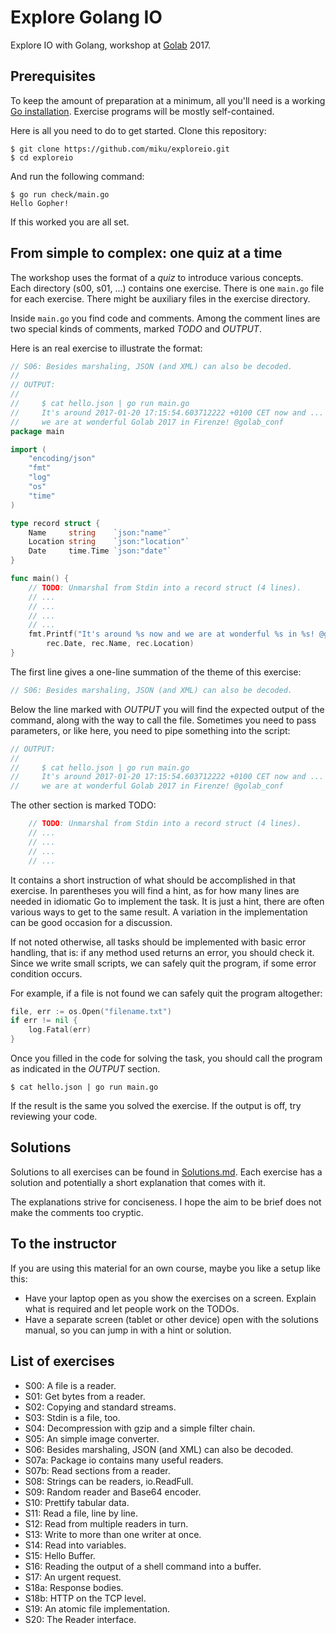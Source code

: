 Explore Golang IO
=================

Explore IO with Golang, workshop at [Golab](http://golab.io) 2017.

Prerequisites
-------------

To keep the amount of preparation at a minimum, all you'll need is a working
[Go installation](https://golang.org/doc/install). Exercise programs will be
mostly self-contained.

Here is all you need to do to get started. Clone this repository:

```
$ git clone https://github.com/miku/exploreio.git
$ cd exploreio
```

And run the following command:

```
$ go run check/main.go
Hello Gopher!
```

If this worked you are all set.

From simple to complex: one quiz at a time
------------------------------------------

The workshop uses the format of a *quiz* to introduce various concepts. Each
directory (s00, s01, ...) contains one exercise. There is one `main.go` file
for each exercise. There might be auxiliary files in the exercise directory.

Inside `main.go` you find code and comments. Among the comment lines are two
special kinds of comments, marked *TODO* and *OUTPUT*.

Here is an real exercise to illustrate the format:

```go
// S06: Besides marshaling, JSON (and XML) can also be decoded.
//
// OUTPUT:
//
//     $ cat hello.json | go run main.go
//     It's around 2017-01-20 17:15:54.603712222 +0100 CET now and ...
//     we are at wonderful Golab 2017 in Firenze! @golab_conf
package main

import (
	"encoding/json"
	"fmt"
	"log"
	"os"
	"time"
)

type record struct {
	Name     string    `json:"name"`
	Location string    `json:"location"`
	Date     time.Time `json:"date"`
}

func main() {
	// TODO: Unmarshal from Stdin into a record struct (4 lines).
	// ...
	// ...
	// ...
	// ...
	fmt.Printf("It's around %s now and we are at wonderful %s in %s! @golab_conf\n",
		rec.Date, rec.Name, rec.Location)
}

```

The first line gives a one-line summation of the theme of this exercise:

```go
// S06: Besides marshaling, JSON (and XML) can also be decoded.
```


Below the line marked with *OUTPUT* you will find the expected output of the
command, along with the way to call the file. Sometimes you need to pass
parameters, or like here, you need to pipe something into the script:

```go
// OUTPUT:
//
//     $ cat hello.json | go run main.go
//     It's around 2017-01-20 17:15:54.603712222 +0100 CET now and ...
//     we are at wonderful Golab 2017 in Firenze! @golab_conf

```

The other section is marked TODO:

```go
	// TODO: Unmarshal from Stdin into a record struct (4 lines).
	// ...
	// ...
	// ...
	// ...
```

It contains a short instruction of what should be accomplished in that
exercise. In parentheses you will find a hint, as for how many lines are needed
in idiomatic Go to implement the task. It is just a hint, there are often various ways to get to 
the same result. A variation in the implementation can be good occasion for a discussion.

If not noted otherwise, all tasks should be implemented with basic error
handling, that is: if any method used returns an error, you should check it.
Since we write small scripts, we can safely quit the program, if some error
condition occurs.

For example, if a file is not found we can safely quit the program altogether:

```go
file, err := os.Open("filename.txt")
if err != nil {
	log.Fatal(err)
}
```

Once you filled in the code for solving the task, you should call the program
as indicated in the *OUTPUT* section.

```shell
$ cat hello.json | go run main.go
```

If the result is the same you solved the exercise. If the output is off, try
reviewing your code.

Solutions
---------

Solutions to all exercises can be found in
[Solutions.md](https://github.com/miku/exploreio/blob/master/Solutions.md).
Each exercise has a solution and potentially a short explanation that
comes with it.

The explanations strive for conciseness. I hope the aim to be brief does not
make the comments too cryptic.

To the instructor
-----------------

If you are using this material for an own course, maybe you like a setup like this:

* Have your laptop open as you show the exercises on a screen. Explain what is required and let people work on the TODOs.
* Have a separate screen (tablet or other device) open with the solutions manual,
so you can jump in with a hint or solution.

List of exercises
-----------------

* S00: A file is a reader.
* S01: Get bytes from a reader.
* S02: Copying and standard streams.
* S03: Stdin is a file, too.
* S04: Decompression with gzip and a simple filter chain.
* S05: An simple image converter.
* S06: Besides marshaling, JSON (and XML) can also be decoded.
* S07a: Package io contains many useful readers.
* S07b: Read sections from a reader.
* S08: Strings can be readers, io.ReadFull.
* S09: Random reader and Base64 encoder.
* S10: Prettify tabular data.
* S11: Read a file, line by line.
* S12: Read from multiple readers in turn.
* S13: Write to more than one writer at once.
* S14: Read into variables.
* S15: Hello Buffer.
* S16: Reading the output of a shell command into a buffer.
* S17: An urgent request.
* S18a: Response bodies.
* S18b: HTTP on the TCP level.
* S19: An atomic file implementation.
* S20: The Reader interface.
